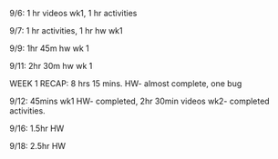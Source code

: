 9/6:    1 hr videos wk1,
        1 hr activities

9/7:    1 hr activities,
        1 hr hw wk1

9/9:    1hr 45m hw wk 1

9/11:   2hr 30m hw wk 1

WEEK 1 RECAP: 8 hrs 15 mins. HW- almost complete, one bug

9/12:   45mins wk1 HW- completed,
        2hr 30min videos wk2- completed activities.

9/16:   1.5hr HW

9/18:   2.5hr HW
